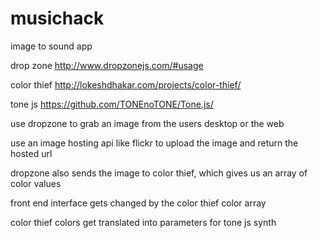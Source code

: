 # musichack
image to sound app


drop zone
http://www.dropzonejs.com/#usage

color thief
http://lokeshdhakar.com/projects/color-thief/

tone js
https://github.com/TONEnoTONE/Tone.js/


use dropzone to grab an image from the users desktop or the web

use an image hosting api like flickr to upload the image and return the hosted url

dropzone also sends the image to color thief, which gives us an array of color values

front end interface gets changed by the color thief color array

color thief colors get translated into parameters for tone js synth
